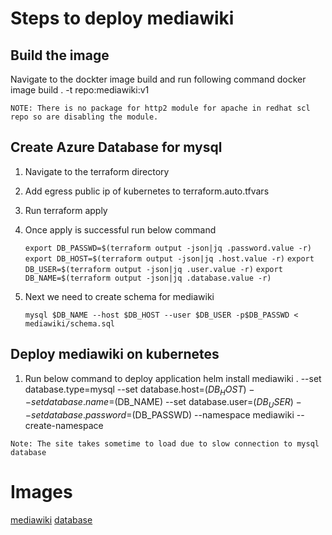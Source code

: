 # Steps to deploy mediawiki

## Build the image
Navigate to the dockter image build and run following command
    docker image build . -t repo:mediawiki:v1

`NOTE: There is no package for http2 module for apache in redhat scl repo so are disabling the module.`

## Create Azure Database for mysql
1. Navigate to the terraform directory
2. Add egress public ip of kubernetes to terraform.auto.tfvars
3. Run terraform apply
4. Once apply is successful run below command
    
    `export DB_PASSWD=$(terraform output -json|jq .password.value -r)`
    `export DB_HOST=$(terraform output -json|jq .host.value -r)`
    `export DB_USER=$(terraform output -json|jq .user.value -r)`
    `export DB_NAME=$(terraform output -json|jq .database.value -r)`
5. Next we need to create schema for mediawiki

    `mysql $DB_NAME --host $DB_HOST --user $DB_USER -p$DB_PASSWD < mediawiki/schema.sql`

## Deploy mediawiki on kubernetes
1. Run below command to deploy application
    helm install mediawiki . --set database.type=mysql --set database.host=$(DB_HOST) --set database.name=$(DB_NAME) --set database.user=$(DB_USER) --set database.password=$(DB_PASSWD) --namespace mediawiki --create-namespace

`Note: The site takes sometime to load due to slow connection to mysql database`

# Images
[mediawiki](/images/image1.png)
[database](/images/image2.png)